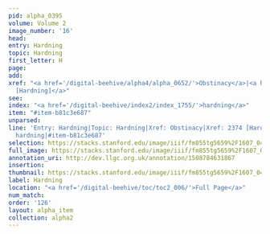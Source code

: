 ```yaml
---
pid: alpha_0395
volume: Volume 2
image_number: '16'
head: 
entry: Hardning
topic: Hardning
first_letter: H
page: 
add: 
xref: "<a href='/digital-beehive/alpha4/alpha_0652/'>Obstinacy</a>|<a href='/digital-beehive/toc/toc2_412/'>2374
  [Hardning]</a>"
see: 
index: "<a href='/digital-beehive/index2/index_1755/'>hardning</a>"
item: "#item-b81c3e687"
unparsed: 
line: 'Entry: Hardning|Topic: Hardning|Xref: Obstinacy|Xref: 2374 [Hardning]|Index:
  hardning|#item-b81c3e687'
selection: https://stacks.stanford.edu/image/iiif/fm855tg5659%2F1607_0483/791,4564,2937,532/full/0/default.jpg
full_image: https://stacks.stanford.edu/image/iiif/fm855tg5659%2F1607_0483/full/full/0/default.jpg
annotation_uri: http://dev.llgc.org.uk/annotation/1508784631867
insertion: 
thumbnail: https://stacks.stanford.edu/image/iiif/fm855tg5659%2F1607_0483/791,4564,600,180/250,/0/default.jpg
label: Hardning
location: "<a href='/digital-beehive/toc/toc2_006/'>Full Page</a>"
num_match: 
order: '126'
layout: alpha_item
collection: alpha2
---
```

